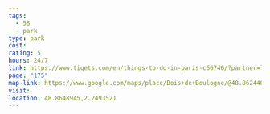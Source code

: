 ```yaml
---
tags:
  - 5S
  - park
type: park
cost: 
rating: 5
hours: 24/7
link: https://www.tiqets.com/en/things-to-do-in-paris-c66746/?partner=la_ville_de_paris-162747
page: "175"
map-link: https://www.google.com/maps/place/Bois+de+Boulogne/@48.8624402,2.172955,13z/data=!4m6!3m5!1s0x47e67ada5b5ac9db:0x4e579c1149864c2e!8m2!3d48.8624402!4d2.2491727!16zL20vMDNxOWpx?entry=ttu&g_ep=EgoyMDI0MDgyOC4wIKXMDSoASAFQAw%3D%3D
visit: 
location: 48.8648945,2.2493521
---
```

